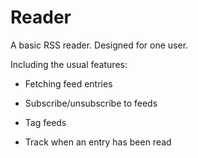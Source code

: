 # Reader

A basic RSS reader. Designed for one user.

Including the usual features:

* Fetching feed entries

* Subscribe/unsubscribe to feeds 

* Tag feeds 

* Track when an entry has been read
